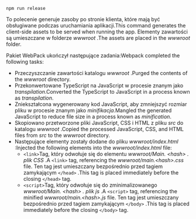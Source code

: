 ```console
npm run release
```

<span data-ttu-id="5443c-101">To polecenie generuje zasoby po stronie klienta, które mają być obsługiwane podczas uruchamiania aplikacji.</span><span class="sxs-lookup"><span data-stu-id="5443c-101">This command generates the client-side assets to be served when running the app.</span></span> <span data-ttu-id="5443c-102">Elementy zawartości są umieszczane w folderze *wwwroot* .</span><span class="sxs-lookup"><span data-stu-id="5443c-102">The assets are placed in the *wwwroot* folder.</span></span>

<span data-ttu-id="5443c-103">Pakiet WebPack ukończył następujące zadania:</span><span class="sxs-lookup"><span data-stu-id="5443c-103">Webpack completed the following tasks:</span></span>

* <span data-ttu-id="5443c-104">Przeczyszczanie zawartości katalogu *wwwroot* .</span><span class="sxs-lookup"><span data-stu-id="5443c-104">Purged the contents of the *wwwroot* directory.</span></span>
* <span data-ttu-id="5443c-105">Przekonwertowane TypeScript na JavaScript w procesie znanym jako *transpilation*.</span><span class="sxs-lookup"><span data-stu-id="5443c-105">Converted the TypeScript to JavaScript in a process known as *transpilation*.</span></span>
* <span data-ttu-id="5443c-106">Zniekształcona wygenerowany kod JavaScript, aby zmniejszyć rozmiar pliku w procesie znanym jako *minifikacja*.</span><span class="sxs-lookup"><span data-stu-id="5443c-106">Mangled the generated JavaScript to reduce file size in a process known as *minification*.</span></span>
* <span data-ttu-id="5443c-107">Skopiowano przetworzone pliki JavaScript, CSS i HTML z pliku *src* do katalogu *wwwroot* .</span><span class="sxs-lookup"><span data-stu-id="5443c-107">Copied the processed JavaScript, CSS, and HTML files from *src* to the *wwwroot* directory.</span></span>
* <span data-ttu-id="5443c-108">Następujące elementy zostały dodane do pliku *wwwroot/index.html* :</span><span class="sxs-lookup"><span data-stu-id="5443c-108">Injected the following elements into the *wwwroot/index.html* file:</span></span>
  * <span data-ttu-id="5443c-109">`<link>`Tag, który odwołuje się do elementu *wwwroot/Main. \<hash\> . plik CSS* .</span><span class="sxs-lookup"><span data-stu-id="5443c-109">A `<link>` tag, referencing the *wwwroot/main.\<hash\>.css* file.</span></span> <span data-ttu-id="5443c-110">Ten tag jest umieszczany bezpośrednio przed tagiem zamykającym `</head>` .</span><span class="sxs-lookup"><span data-stu-id="5443c-110">This tag is placed immediately before the closing `</head>` tag.</span></span>
  * <span data-ttu-id="5443c-111">`<script>`Tag, który odwołuje się do zminimalizowanego *wwwroot/Main. \<hash\> . plik js* .</span><span class="sxs-lookup"><span data-stu-id="5443c-111">A `<script>` tag, referencing the minified *wwwroot/main.\<hash\>.js* file.</span></span> <span data-ttu-id="5443c-112">Ten tag jest umieszczany bezpośrednio przed tagiem zamykającym `</body>` .</span><span class="sxs-lookup"><span data-stu-id="5443c-112">This tag is placed immediately before the closing `</body>` tag.</span></span>